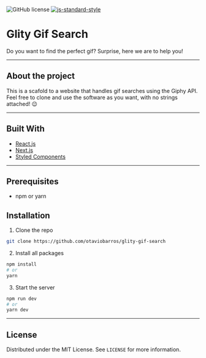![GitHub license](https://img.shields.io/badge/license-MIT-blue.svg)
[![js-standard-style](https://img.shields.io/badge/code%20style-standard-brightgreen.svg)](http://standardjs.com)

# Glity Gif Search

Do you want to find the perfect gif?
Surprise, here we are to help you!

___

## About the project

This is a scafold to a website that handles gif searches using the Giphy API. Feel free to clone and use the software as you want, with no strings attached! 😉

___

## Built With

* [React.js](https://reactjs.org)
* [Next.js](https://nextjs.org/)
* [Styled Components](https://styled-components.com/)

___

## Prerequisites
* npm or yarn

## Installation

1. Clone the repo

```bash
git clone https://github.com/otaviobarros/glity-gif-search
```
2. Install all packages
```bash
npm install
# or
yarn
```
3. Start the server
```bash
npm run dev
# or
yarn dev
```

___

## License
Distributed under the MIT License. See `LICENSE` for more information.